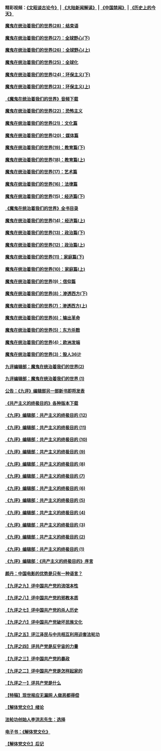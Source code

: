 #### 精彩视频：[《文昭谈古论今》](https://github.com/gfw-breaker/wenzhao/blob/master/README.md?t=01061830) | [《大陆新闻解读》](https://github.com/gfw-breaker/ntdtv-comedy/blob/master/README.md?t=01061830) | [《中国禁闻》](https://github.com/gfw-breaker/ntdtv-news/blob/master/README.md?t=01061830) | [《历史上的今天》](https://github.com/gfw-breaker/today-in-history/blob/master/README.md?t=01061830) 

#### [魔鬼在统治着我们的世界(28)：结束语](../pages/nsc422/n10936246.md?t=01061830) 

#### [魔鬼在统治着我们的世界(27)：全球野心(下)](../pages/nsc422/n10928319.md?t=01061830) 

#### [魔鬼在统治着我们的世界(26)：全球野心(上)](../pages/nsc422/n10900318.md?t=01061830) 

#### [魔鬼在统治着我们的世界(25)：全球化](../pages/nsc422/n10788205.md?t=01061830) 

#### [魔鬼在统治着我们的世界(24)：环保主义(下)](../pages/nsc422/n10695307.md?t=01061830) 

#### [魔鬼在统治着我们的世界(23)：环保主义(上)](../pages/nsc422/n10688613.md?t=01061830) 

#### [《魔鬼在统治着我们的世界》音频下载](../pages/nsc422/n10635553.md?t=01061830) 

#### [魔鬼在统治着我们的世界(22)：恐怖主义](../pages/nsc422/n10614727.md?t=01061830) 

#### [魔鬼在统治着我们的世界(21)：文化篇](../pages/nsc422/n10597706.md?t=01061830) 

#### [魔鬼在统治着我们的世界(20)：媒体篇](../pages/nsc422/n10586579.md?t=01061830) 

#### [魔鬼在统治着我们的世界(19)：教育篇(下)](../pages/nsc422/n10564808.md?t=01061830) 

#### [魔鬼在统治着我们的世界(18)：教育篇(上)](../pages/nsc422/n10526970.md?t=01061830) 

#### [魔鬼在统治着我们的世界(17)：艺术篇](../pages/nsc422/n10499093.md?t=01061830) 

#### [魔鬼在统治着我们的世界(16)：法律篇](../pages/nsc422/n10485969.md?t=01061830) 

#### [魔鬼在统治着我们的世界(15)：经济篇(下)](../pages/nsc422/n10469975.md?t=01061830) 

#### [《魔鬼在统治着我们的世界》全书目录](../pages/nsc422/n10464261.md?t=01061830) 

#### [魔鬼在统治着我们的世界(14)：经济篇(上)](../pages/nsc422/n10457370.md?t=01061830) 

#### [魔鬼在统治着我们的世界(13)：政治篇(下)](../pages/nsc422/n10448270.md?t=01061830) 

#### [魔鬼在统治着我们的世界(12)：政治篇(上)](../pages/nsc422/n10444576.md?t=01061830) 

#### [魔鬼在统治着我们的世界(11)：家庭篇(下)](../pages/nsc422/n10440961.md?t=01061830) 

#### [魔鬼在统治着我们的世界(10)：家庭篇(上)](../pages/nsc422/n10435448.md?t=01061830) 

#### [魔鬼在统治着我们的世界(9)：信仰篇](../pages/nsc422/n10432159.md?t=01061830) 

#### [魔鬼在统治着我们的世界(8)：渗透西方(下)](../pages/nsc422/n10429603.md?t=01061830) 

#### [魔鬼在统治着我们的世界(7)：渗透西方(上)](../pages/nsc422/n10426013.md?t=01061830) 

#### [魔鬼在统治着我们的世界(6)：输出革命](../pages/nsc422/n10421536.md?t=01061830) 

#### [魔鬼在统治着我们的世界(5)：东方杀戮](../pages/nsc422/n10417707.md?t=01061830) 

#### [魔鬼在统治着我们的世界(4)：欧洲发端](../pages/nsc422/n10414890.md?t=01061830) 

#### [魔鬼在统治着我们的世界(3)：毁人36计](../pages/nsc422/n10411583.md?t=01061830) 

#### [九评编辑部：魔鬼在统治着我们的世界(2)](../pages/nsc422/n10410036.md?t=01061830) 

#### [九评编辑部：魔鬼在统治着我们的世界 (1)](../pages/nsc422/n10406825.md?t=01061830) 

#### [公告：《九评》编辑部另一部新书即将发表](../pages/nsc422/n10405104.md?t=01061830) 

#### [《共产主义的终极目的》各种版本下载](../pages/nsc422/n10022138.md?t=01061830) 

#### [《九评》编辑部：共产主义的终极目的 (12)](../pages/nsc422/n9933272.md?t=01061830) 

#### [《九评》编辑部：共产主义的终极目的 (11)](../pages/nsc422/n9924973.md?t=01061830) 

#### [《九评》编辑部：共产主义的终极目的 (10)](../pages/nsc422/n9920883.md?t=01061830) 

#### [《九评》编辑部：共产主义的终极目的 (9)](../pages/nsc422/n9916363.md?t=01061830) 

#### [《九评》编辑部：共产主义的终极目的 (8)](../pages/nsc422/n9912488.md?t=01061830) 

#### [《九评》编辑部：共产主义的终极目的 (7)](../pages/nsc422/n9901176.md?t=01061830) 

#### [《九评》编辑部：共产主义的终极目的 (6)](../pages/nsc422/n9899359.md?t=01061830) 

#### [《九评》编辑部：共产主义的终极目的 (5)](../pages/nsc422/n9893174.md?t=01061830) 

#### [《九评》编辑部：共产主义的终极目的 (4)](../pages/nsc422/n9891246.md?t=01061830) 

#### [《九评》编辑部：共产主义的终极目的 (3)](../pages/nsc422/n9879879.md?t=01061830) 

#### [《九评》编辑部：共产主义的终极目的 (2)](../pages/nsc422/n9876205.md?t=01061830) 

#### [《九评》编辑部：共产主义的终极目的 (1)](../pages/nsc422/n9865857.md?t=01061830) 

#### [《九评》编辑部：《共产主义的终极目的》序言](../pages/nsc422/n9862666.md?t=01061830) 

#### [颜丹：中国电影的优势是只有一种语言？](../pages/nsc422/n9583062.md?t=01061830) 

#### [【九评之九】评中国共产党的流氓本性](../pages/nsc422/n737542.md?t=01061830) 

#### [【九评之八】评中国共产党的邪教本质](../pages/nsc422/n735942.md?t=01061830) 

#### [【九评之七】评中国共产党的杀人历史](../pages/nsc422/n733806.md?t=01061830) 

#### [【九评之六】评中国共产党破坏民族文化](../pages/nsc422/n731667.md?t=01061830) 

#### [【九评之五】评江泽民与中共相互利用迫害法轮功](../pages/nsc422/n730058.md?t=01061830) 

#### [【九评之四】评共产党是反宇宙的力量](../pages/nsc422/n727814.md?t=01061830) 

#### [【九评之三】评中国共产党的暴政](../pages/nsc422/n725597.md?t=01061830) 

#### [【九评之二】评中国共产党是怎样起家的](../pages/nsc422/n723946.md?t=01061830) 

#### [【九评之一】评共产党是什么](../pages/nsc422/n722529.md?t=01061830) 

#### [【特稿】现世报应无漏网 人做恶都得偿](../pages/nsc422/n4215167.md?t=01061830) 

#### [【解体党文化】绪论](../pages/nsc422/n1449356.md?t=01061830) 

#### [法轮功创始人李洪志先生：选择](../pages/nsc422/n3580738.md?t=01061830) 

#### [电子书：《解体党文化》](../pages/nsc422/n1573484.md?t=01061830) 

#### [【解体党文化】后记](../pages/nsc422/n1531999.md?t=01061830) 

